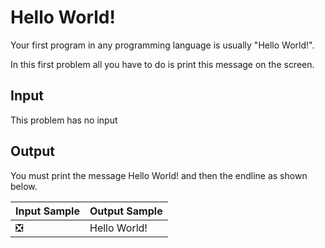 # Hello World!

Your first program in any programming language is usually "Hello World!". 

In this first problem all you have to do is print this message on the screen.

## Input

This problem has no input

## Output

You must print the message Hello World! and then the endline as shown below.

Input Sample | Output Sample
--- | --- 
❎| Hello World! 
